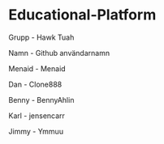 # Educational-Platform


Grupp - Hawk Tuah




Namn  - Github användarnamn

Menaid - Menaid

Dan - Clone888

Benny - BennyAhlin

Karl - jensencarr

Jimmy - Ymmuu
